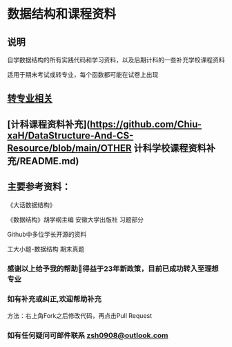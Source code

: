 # 数据结构和课程资料
## 说明
自学数据结构的所有实践代码和学习资料，以及后期计科的一些补充学校课程资料

适用于期末考试或转专业，每个函数都可能在试卷上出现

## [转专业相关](https://github.com/Chiu-xaH/DataStructure-And-CS-Resource/blob/main/EXAM.md)
## [计科课程资料补充](https://github.com/Chiu-xaH/DataStructure-And-CS-Resource/blob/main/OTHER 计科学校课程资料补充/README.md)
## 主要参考资料：

《大话数据结构》

《数据结构》胡学纲主编 安徽大学出版社 习题部分

 Github中多位学长开源的资料

 工大小题-数据结构 期末真题

### 感谢以上给予我的帮助🙏得益于23年新政策，目前已成功转入至理想专业
### 如有补充或纠正,欢迎帮助补充
方法：右上角Fork之后修改代码，再点击Pull Request
### 如有任何疑问可邮件联系 zsh0908@outlook.com
